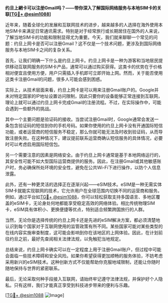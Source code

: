 **约旦上網卡可以注册Gmail吗？——带你深入了解国际网络服务与本地SIM卡的关联[[TG💪+ @esim1088](https://t.me/s/esim1088)]**

近年来，随着全球化的发展和互联网技术的进步，越来越多的人选择在海外使用本地SIM卡来满足日常通讯需求。特别是对于经常旅行或长期居住在国外的人来说，了解当地SIM卡的功能和限制显得尤为重要。今天，我们就来聊聊一个常见的问题：约旦上网卡是否可以注册Gmail？这不仅是一个技术问题，更涉及到国际网络服务与本地SIM卡之间的复杂关系。

首先，让我们明确一下什么是约旦上网卡。约旦上网卡是一种为游客和当地居民提供移动互联网服务的SIM卡产品，通常可以通过购买获得。这类卡的优势在于价格相对便宜且使用方便，用户只需插入手机即可立即开始上网。然而，关于能否使用这类卡注册Gmail的问题，很多人可能会感到困惑。

实际上，从技术层面来看，约旦上网卡是可以用来注册Gmail账户的。Google并未对特定国家的IP地址设置访问限制，因此只要你的设备能够正常连接到互联网，理论上就可以通过约旦上网卡完成Gmail的注册流程。不过，在实际操作中，可能会遇到一些额外的挑战。

其中一个主要问题是验证码的接收。当尝试注册Gmail时，Google通常会发送一条包含验证码的短信到你的手机号码。如果你使用的约旦上网卡没有开通国际短信功能，或者运营商的短信服务不稳定，那么你就可能无法及时收到验证码，从而导致注册失败。在这种情况下，建议提前联系运营商确认短信服务的具体情况，必要时可以考虑启用国际短信包。

另一个需要注意的因素是网络安全。由于约旦上网卡通常是基于本地网络运行的，其安全性可能不如大型国际运营商提供的服务。因此，在注册Gmail或其他敏感账户时，务必确保所处环境的安全性，避免在公共Wi-Fi下进行操作，以防个人信息泄露。

此外，还有一种更灵活的选择正在逐渐兴起——eSIM技术。eSIM是一种无需实体SIM卡就能实现联网的技术，它允许用户在全球范围内切换不同的运营商和服务。例如，通过平台如[TG💪+ @esim1088](https://t.me/s/esim1088)，你可以轻松获取支持多国语言、多地区覆盖的eSIM卡，无论身处何地都能享受稳定高效的网络体验。相比传统物理SIM卡，eSIM具有体积小、更换便捷等优点，特别适合频繁跨国旅行的人群。

当然，无论你是选择传统的约旦上网卡还是先进的eSIM解决方案，都必须清楚地认识到每个国家对于互联网使用的监管政策有所不同。某些国家可能对某些类型的在线内容实施审查制度，这可能会影响到你在该地区的上网体验。因此，在计划前往约旦之前，最好先查阅相关法律法规，以免触犯当地规定。

总结来说，约旦上网卡确实可以在一定程度上用于注册Gmail账户，但过程中可能会面临一些技术障碍和安全风险。如果你希望获得更加顺畅的服务体验，不妨考虑采用新兴的eSIM技术。这种创新方式不仅能帮助你克服地域限制，还能让你随时随地保持与世界的紧密联系。

最后，无论采取何种手段接入互联网，请始终牢记遵守法律法规，并保护好个人隐私。只有这样，我们才能真正享受到科技进步带来的便利与乐趣。

[[TG💪+ @esim1088](https://t.me/s/esim1088) ![Image](https://i.postimg.cc/4NQfJmqS/Snipaste-2025-05-13-00-14-12.png)]